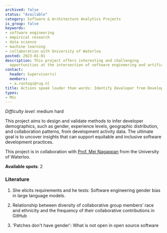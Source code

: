 ```yaml
---
archived: false
status: "Available"
category: Software & Architecture Analytics Projects
is_group: false
keywords:
- software engineering
- empirical research
- data science
- machine learning
- collaboration with University of Waterloo
posted: 2023-01-01
description: This project offers interesting and challenging
  opportunities at the intersection of software engineering and artificial intelligence.
contact:
  header: Supervisor(s)
  members:
  - a.rastogi@rug.nl
title: Actions speak louder than words: Identify Developer from Development Activity.
types:
- MSc
---
```

_Difficulty level_: medium hard



This project aims to design and validate methods to infer developer demographics, such as gender, experience levels, geographic distribution, and collaboration patterns, from development activity data. The ultimate goal is to uncover insights that can support equitable and inclusive software development practices.

This project is in collaboration with [Prof. Mei Nagappan](https://cs.uwaterloo.ca/~m2nagapp/) from the University of Waterloo.

**Available spots**: 2

### Literature
1. She elicits requirements and he tests: Software engineering gender bias in large language models.

2. Relationship between diversity of collaborative group members’ race and ethnicity and the frequency of their collaborative contributions in GitHub

3. 'Patches don't have gender': What is not open in open source software
